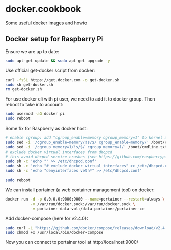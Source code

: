 # docker.cookbook

Some useful docker images and howto

## Docker setup for Raspberry Pi

Ensure we are up to date:

```bash
sudo apt-get update && sudo apt-get upgrade -y
```
Use official get-docker script from docker:

```bash
curl -fsSL https://get.docker.com -o get-docker.sh
sudo sh get-docker.sh
rm get-docker.sh
```
For use docker cli with pi user, we need to add it to docker group. Then reboot to take into account:

```bash
sudo usermod -aG docker pi
sudo reboot
```

Some fix for Raspberry as docker host:

```bash
# enable cgroup: add "cgroup_enable=memory cgroup_memory=1" to kernel args
sudo sed -i '/cgroup_enable=memory/!s/$/ cgroup_enable=memory/' /boot/cmdline.txt
sudo sed -i '/cgroup_memory=1/!s/$/ cgroup_memory=1/' /boot/cmdline.txt
# exclude docker virtual interfaces from dhcpcd
# this avoid dhcpcd service crashes (see https://github.com/raspberrypi/linux/issues/4092/)
sudo sh -c 'echo "" >> /etc/dhcpcd.conf'
sudo sh -c 'echo "# exclude docker virtual interfaces" >> /etc/dhcpcd.conf'
sudo sh -c 'echo "denyinterfaces veth*" >> /etc/dhcpcd.conf'

sudo reboot
```

We can install portainer (a web container management tool) on docker:

```bash
docker run -d -p 0.0.0.0:9000:9000 --name=portainer --restart=always \
           -v /var/run/docker.sock:/var/run/docker.sock \
           -v portainer-data-vol:/data portainer/portainer-ce
```

Add docker-compose (here for v2.4.0):

```bash
sudo curl -L "https://github.com/docker/compose/releases/download/v2.4.0/docker-compose-$(uname -s)-$(uname -m)" -o /usr/local/bin/docker-compose
sudo chmod +x /usr/local/bin/docker-compose
```

Now you can connect to portainer tool at http://localhost:9000/
